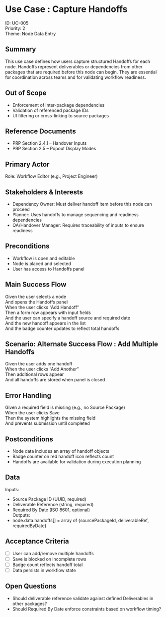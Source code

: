# Use Case : Capture Handoffs  
ID: UC-005  
Priority: 2  
Theme: Node Data Entry

## Summary  
This use case defines how users capture structured Handoffs for each node. Handoffs represent deliverables or dependencies from other packages that are required before this node can begin. They are essential for coordination across teams and for validating workflow readiness.

## Out of Scope  
- Enforcement of inter-package dependencies  
- Validation of referenced package IDs  
- UI filtering or cross-linking to source packages  

## Reference Documents  
- PRP Section 2.4.1 – Handover Inputs  
- PRP Section 2.5 – Popout Display Modes  

## Primary Actor  
Role: Workflow Editor (e.g., Project Engineer)

## Stakeholders & Interests  
- Dependency Owner: Must deliver handoff item before this node can proceed  
- Planner: Uses handoffs to manage sequencing and readiness dependencies  
- QA/Handover Manager: Requires traceability of inputs to ensure readiness  

## Preconditions  
- Workflow is open and editable  
- Node is placed and selected  
- User has access to Handoffs panel  

## Main Success Flow  
Given the user selects a node  
And opens the Handoffs panel  
When the user clicks “Add Handoff”  
Then a form row appears with input fields  
And the user can specify a handoff source and required date  
And the new handoff appears in the list  
And the badge counter updates to reflect total handoffs  

## Scenario: Alternate Success Flow : Add Multiple Handoffs  
Given the user adds one handoff  
When the user clicks “Add Another”  
Then additional rows appear  
And all handoffs are stored when panel is closed  

## Error Handling  
Given a required field is missing (e.g., no Source Package)  
When the user clicks Save  
Then the system highlights the missing field  
And prevents submission until completed  

## Postconditions  
- Node data includes an array of handoff objects  
- Badge counter on red handoff icon reflects count  
- Handoffs are available for validation during execution planning  

## Data  
Inputs:  
- Source Package ID (UUID, required)  
- Deliverable Reference (string, required)  
- Required By Date (ISO 8601, optional)  
Outputs:  
- node.data.handoffs[] = array of {sourcePackageId, deliverableRef, requiredByDate}

## Acceptance Criteria  
- [ ] User can add/remove multiple handoffs  
- [ ] Save is blocked on incomplete rows  
- [ ] Badge count reflects handoff total  
- [ ] Data persists in workflow state  

## Open Questions  
- Should deliverable reference validate against defined Deliverables in other packages?  
- Should Required By Date enforce constraints based on workflow timing?  
